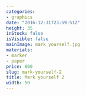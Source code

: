 ```yaml
---
categories:
- graphics
date: "2016-12-31T23:59:51Z"
height: 35
inStock: false
isVisible: false
mainImage: mark_yourself.jpg
materials:
- marker
- paper
price: 600
slug: mark-yourself-2
title: Mark yourself 2
width: 50
---
```


